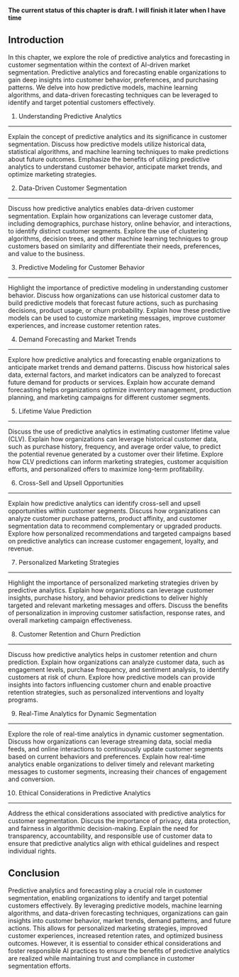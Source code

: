 **The current status of this chapter is draft. I will finish it later when I have time**

Introduction
------------

In this chapter, we explore the role of predictive analytics and forecasting in customer segmentation within the context of AI-driven market segmentation. Predictive analytics and forecasting enable organizations to gain deep insights into customer behavior, preferences, and purchasing patterns. We delve into how predictive models, machine learning algorithms, and data-driven forecasting techniques can be leveraged to identify and target potential customers effectively.

1. Understanding Predictive Analytics
-------------------------------------

Explain the concept of predictive analytics and its significance in customer segmentation. Discuss how predictive models utilize historical data, statistical algorithms, and machine learning techniques to make predictions about future outcomes. Emphasize the benefits of utilizing predictive analytics to understand customer behavior, anticipate market trends, and optimize marketing strategies.

2. Data-Driven Customer Segmentation
------------------------------------

Discuss how predictive analytics enables data-driven customer segmentation. Explain how organizations can leverage customer data, including demographics, purchase history, online behavior, and interactions, to identify distinct customer segments. Explore the use of clustering algorithms, decision trees, and other machine learning techniques to group customers based on similarity and differentiate their needs, preferences, and value to the business.

3. Predictive Modeling for Customer Behavior
--------------------------------------------

Highlight the importance of predictive modeling in understanding customer behavior. Discuss how organizations can use historical customer data to build predictive models that forecast future actions, such as purchasing decisions, product usage, or churn probability. Explain how these predictive models can be used to customize marketing messages, improve customer experiences, and increase customer retention rates.

4. Demand Forecasting and Market Trends
---------------------------------------

Explore how predictive analytics and forecasting enable organizations to anticipate market trends and demand patterns. Discuss how historical sales data, external factors, and market indicators can be analyzed to forecast future demand for products or services. Explain how accurate demand forecasting helps organizations optimize inventory management, production planning, and marketing campaigns for different customer segments.

5. Lifetime Value Prediction
----------------------------

Discuss the use of predictive analytics in estimating customer lifetime value (CLV). Explain how organizations can leverage historical customer data, such as purchase history, frequency, and average order value, to predict the potential revenue generated by a customer over their lifetime. Explore how CLV predictions can inform marketing strategies, customer acquisition efforts, and personalized offers to maximize long-term profitability.

6. Cross-Sell and Upsell Opportunities
--------------------------------------

Explain how predictive analytics can identify cross-sell and upsell opportunities within customer segments. Discuss how organizations can analyze customer purchase patterns, product affinity, and customer segmentation data to recommend complementary or upgraded products. Explore how personalized recommendations and targeted campaigns based on predictive analytics can increase customer engagement, loyalty, and revenue.

7. Personalized Marketing Strategies
------------------------------------

Highlight the importance of personalized marketing strategies driven by predictive analytics. Explain how organizations can leverage customer insights, purchase history, and behavior predictions to deliver highly targeted and relevant marketing messages and offers. Discuss the benefits of personalization in improving customer satisfaction, response rates, and overall marketing campaign effectiveness.

8. Customer Retention and Churn Prediction
------------------------------------------

Discuss how predictive analytics helps in customer retention and churn prediction. Explain how organizations can analyze customer data, such as engagement levels, purchase frequency, and sentiment analysis, to identify customers at risk of churn. Explore how predictive models can provide insights into factors influencing customer churn and enable proactive retention strategies, such as personalized interventions and loyalty programs.

9. Real-Time Analytics for Dynamic Segmentation
-----------------------------------------------

Explore the role of real-time analytics in dynamic customer segmentation. Discuss how organizations can leverage streaming data, social media feeds, and online interactions to continuously update customer segments based on current behaviors and preferences. Explain how real-time analytics enable organizations to deliver timely and relevant marketing messages to customer segments, increasing their chances of engagement and conversion.

10. Ethical Considerations in Predictive Analytics
--------------------------------------------------

Address the ethical considerations associated with predictive analytics for customer segmentation. Discuss the importance of privacy, data protection, and fairness in algorithmic decision-making. Explain the need for transparency, accountability, and responsible use of customer data to ensure that predictive analytics align with ethical guidelines and respect individual rights.

Conclusion
----------

Predictive analytics and forecasting play a crucial role in customer segmentation, enabling organizations to identify and target potential customers effectively. By leveraging predictive models, machine learning algorithms, and data-driven forecasting techniques, organizations can gain insights into customer behavior, market trends, demand patterns, and future actions. This allows for personalized marketing strategies, improved customer experiences, increased retention rates, and optimized business outcomes. However, it is essential to consider ethical considerations and foster responsible AI practices to ensure the benefits of predictive analytics are realized while maintaining trust and compliance in customer segmentation efforts.
